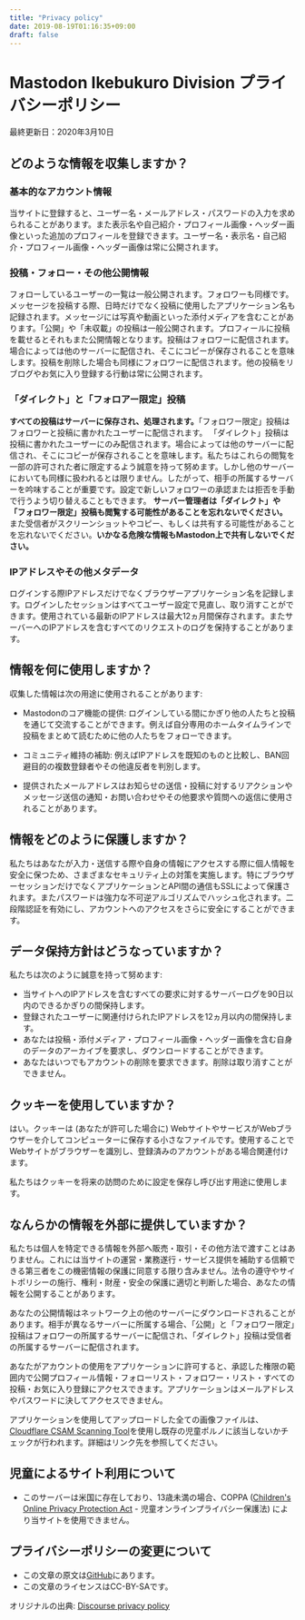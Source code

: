 ```yaml
---
title: "Privacy policy"
date: 2019-08-19T01:16:35+09:00
draft: false
---
```

# Mastodon Ikebukuro Division プライバシーポリシー

最終更新日：2020年3月10日

## どのような情報を収集しますか？

### 基本的なアカウント情報

当サイトに登録すると、ユーザー名・メールアドレス・パスワードの入力を求められることがあります。また表示名や自己紹介・プロフィール画像・ヘッダー画像といった追加のプロフィールを登録できます。ユーザー名・表示名・自己紹介・プロフィール画像・ヘッダー画像は常に公開されます。

### 投稿・フォロー・その他公開情報

フォローしているユーザーの一覧は一般公開されます。フォロワーも同様です。メッセージを投稿する際、日時だけでなく投稿に使用したアプリケーション名も記録されます。メッセージには写真や動画といった添付メディアを含むことがあります。「公開」や「未収載」の投稿は一般公開されます。プロフィールに投稿を載せるとそれもまた公開情報となります。投稿はフォロワーに配信されます。場合によっては他のサーバーに配信され、そこにコピーが保存されることを意味します。投稿を削除した場合も同様にフォロワーに配信されます。他の投稿をリブログやお気に入り登録する行動は常に公開されます。

### 「ダイレクト」と「フォロアー限定」投稿

**すべての投稿はサーバーに保存され、処理されます。**「フォロワー限定」投稿はフォロワーと投稿に書かれたユーザーに配信されます。
「ダイレクト」投稿は投稿に書かれたユーザーにのみ配信されます。場合によっては他のサーバーに配信され、そこにコピーが保存されることを意味します。私たちはこれらの閲覧を一部の許可された者に限定するよう誠意を持って努めます。しかし他のサーバーにおいても同様に扱われるとは限りません。したがって、相手の所属するサーバーを吟味することが重要です。設定で新しいフォロワーの承認または拒否を手動で行うよう切り替えることもできます。
**サーバー管理者は「ダイレクト」や「フォロワー限定」投稿も閲覧する可能性があることを忘れないでください。**
また受信者がスクリーンショットやコピー、もしくは共有する可能性があることを忘れないでください。**いかなる危険な情報もMastodon上で共有しないでください。**

### IPアドレスやその他メタデータ

ログインする際IPアドレスだけでなくブラウザーアプリケーション名を記録します。ログインしたセッションはすべてユーザー設定で見直し、取り消すことができます。使用されている最新のIPアドレスは最大12ヵ月間保存されます。またサーバーへのIPアドレスを含むすべてのリクエストのログを保持することがあります。

## 情報を何に使用しますか？

収集した情報は次の用途に使用されることがあります:

+ Mastodonのコア機能の提供: ログインしている間にかぎり他の人たちと投稿を通じて交流することができます。例えば自分専用のホームタイムラインで投稿をまとめて読むために他の人たちをフォローできます。

+ コミュニティ維持の補助: 例えばIPアドレスを既知のものと比較し、BAN回避目的の複数登録者やその他違反者を判別します。

+ 提供されたメールアドレスはお知らせの送信・投稿に対するリアクションやメッセージ送信の通知・お問い合わせやその他要求や質問への返信に使用されることがあります。

## 情報をどのように保護しますか？

私たちはあなたが入力・送信する際や自身の情報にアクセスする際に個人情報を安全に保つため、さまざまなセキュリティ上の対策を実施します。特にブラウザーセッションだけでなくアプリケーションとAPI間の通信もSSLによって保護されます。またパスワードは強力な不可逆アルゴリズムでハッシュ化されます。二段階認証を有効にし、アカウントへのアクセスをさらに安全にすることができます。

## データ保持方針はどうなっていますか？

私たちは次のように誠意を持って努めます:

+ 当サイトへのIPアドレスを含むすべての要求に対するサーバーログを90日以内のできるかぎりの間保持します。
+ 登録されたユーザーに関連付けられたIPアドレスを12ヵ月以内の間保持します。
+ あなたは投稿・添付メディア・プロフィール画像・ヘッダー画像を含む自身のデータのアーカイブを要求し、ダウンロードすることができます。
+ あなたはいつでもアカウントの削除を要求できます。削除は取り消すことができません。

## クッキーを使用していますか？

はい。クッキーは (あなたが許可した場合に) WebサイトやサービスがWebブラウザーを介してコンピューターに保存する小さなファイルです。使用することでWebサイトがブラウザーを識別し、登録済みのアカウントがある場合関連付けます。

私たちはクッキーを将来の訪問のために設定を保存し呼び出す用途に使用します。

## なんらかの情報を外部に提供していますか？

私たちは個人を特定できる情報を外部へ販売・取引・その他方法で渡すことはありません。これには当サイトの運営・業務遂行・サービス提供を補助する信頼できる第三者をこの機密情報の保護に同意する限り含みません。法令の遵守やサイトポリシーの施行、権利・財産・安全の保護に適切と判断した場合、あなたの情報を公開することがあります。

あなたの公開情報はネットワーク上の他のサーバーにダウンロードされることがあります。相手が異なるサーバーに所属する場合、「公開」と「フォロワー限定」投稿はフォロワーの所属するサーバーに配信され、「ダイレクト」投稿は受信者の所属するサーバーに配信されます。

あなたがアカウントの使用をアプリケーションに許可すると、承認した権限の範囲内で公開プロフィール情報・フォローリスト・フォロワー・リスト・すべての投稿・お気に入り登録にアクセスできます。アプリケーションはメールアドレスやパスワードに決してアクセスできません。

アプリケーションを使用してアップロードした全ての画像ファイルは、[Cloudflare CSAM Scanning Tool](https://www.cloudflare.com/supplemental-terms/#CSAMTool)を使用し既存の児童ポルノに該当しないかチェックが行われます。詳細はリンク先を参照してください。

## 児童によるサイト利用について

+ このサーバーは米国に存在しており、13歳未満の場合、COPPA ([Children's Online Privacy Protection Act](https://en.wikipedia.org/wiki/Children%27s_Online_Privacy_Protection_Act) - 児童オンラインプライバシー保護法) により当サイトを使用できません。

## プライバシーポリシーの変更について

+ この文章の原文は[GitHub](https://github.com/ikebuku-ro/infomation/blob/master/content/privacy.md)にあります。
+ この文章のライセンスはCC-BY-SAです。

オリジナルの出典: [Discourse privacy policy](https://github.com/discourse/discourse)
